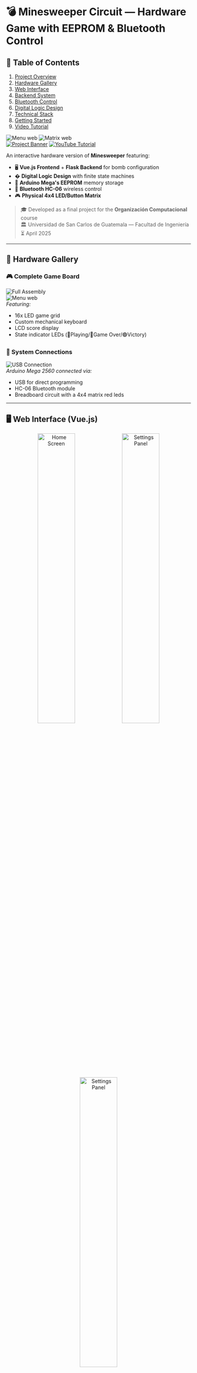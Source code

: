 # 💣 Minesweeper Circuit — Hardware Game with EEPROM & Bluetooth Control

## 📖 Table of Contents
1. [Project Overview](#-project-overview)
2. [Hardware Gallery](#-hardware-gallery)
3. [Web Interface](#-web-interface-vuejs)
4. [Backend System](#-backend-system-flask)
5. [Bluetooth Control](#-bluetooth-control)
6. [Digital Logic Design](#-digital-logic-design)
7. [Technical Stack](#-technical-stack)
8. [Getting Started](#-getting-started)
9. [Video Tutorial](#-video-tutorial)

![Menu web](./docs/imgs/2.jpeg) 
![Matrix web](./docs/imgs/5.jpeg)  
[![Project Banner](./docs/imgs/9.jpeg)](https://github.com/marcosbondel/MinesweeperGame)
[![YouTube Tutorial](https://img.youtube.com/vi/RoREA14uA2Y/0.jpg)](https://youtu.be/RoREA14uA2Y?si=5FYdEsazdJrEkiGc)

An interactive hardware version of **Minesweeper** featuring:
- 🖥️ **Vue.js Frontend** + **Flask Backend** for bomb configuration
- � **Digital Logic Design** with finite state machines
- 🧠 **Arduino Mega's EEPROM** memory storage
- 📶 **Bluetooth HC-06** wireless control
- 🎮 **Physical 4x4 LED/Button Matrix**

> 🎓 Developed as a final project for the **Organización Computacional** course  
> 🏛️ Universidad de San Carlos de Guatemala — Facultad de Ingeniería  
> ⏳ April 2025

---

## 📸 Hardware Gallery

### 🎮 Complete Game Board
![Full Assembly](./docs/imgs/9.jpeg)  
![Menu web](./docs/imgs/2.jpeg)  
*Featuring:*
- 16x LED game grid
- Custom mechanical keyboard
- LCD score display
- State indicator LEDs (🔵Playing/🔴Game Over/🟢Victory)

### 🔌 System Connections
![USB Connection](./docs/imgs/8.jpeg)  
*Arduino Mega 2560 connected via:*
- USB for direct programming
- HC-06 Bluetooth module
- Breadboard circuit with a 4x4 matrix red leds

---

## 🖥️ Web Interface (Vue.js)

<div align="center">
  <img src="./docs/imgs/2.jpeg" width="45%" alt="Home Screen">
  <img src="./docs/imgs/4.jpeg" width="45%" alt="Settings Panel">
  <img src="./docs/imgs/3.jpeg" width="45%" alt="Settings Panel">
</div>

**Key Features:**
- Real-time bomb configuration
- Game statistics tracking
- Import/export bomb layouts
- Mobile-responsive design

```javascript
// Javascript for handling bombs and game status
export default class Ram {
    static bombs = []
    static matrix_representation = []
    static points = 0
    static configured = false
    static game_mode = ""
    static status = "not_started"

    static async fetchBombs(){
        const response = await fetch('http://localhost:3000/bombs.json');
      
        if (!response.ok) {
            console.log('Error fetching bombs:', response.statusText);
            return;
        }
        
        Ram.bombs = await response.json();
        console.log(Ram.bombs);
    }

    static async fetchMatrixRepresentation(){
        const response = await fetch('http://localhost:3000/bombs/matrix.json');
      
        if (!response.ok) {
            console.log('Error fetching matrix representation:', response.statusText);
            return;
        }
        
        // Ram.matrix_representation = await response.json();
        const response_json = await response.json();
        Ram.configured = response_json['configured'];
        console.log(Ram.configured);
        Ram.matrix_representation = response_json['matrix_representation'];
    }
}

```

---

## ⚙️ Backend System (Flask)

```python
# Flask API server configuration
class FlaskServer:

    def __init__(self):
        self.app = Flask(__name__)
        self.register_blueprints()
        CORS(self.app)
        self.app.register_error_handler(404, respond_with_not_found)
        self.app.register_error_handler(500, respond_with_error)
        self.app.register_error_handler(Exception, respond_with_error)
        self.read_db()
        self.setup_routes()

    def register_blueprints(self):
        self.app.register_blueprint(BombBlueprint)

    def setup_routes(self):

        @self.app.route('/')
        def index():
            return "Hello, World!"
        
        @self.app.route('/game/play.json', methods=['POST'])
        def play_game():
            Ram.play_game(request.get_json()['game_mode'])

            return respond_with_success("Game played successfully")
        
        @self.app.route('/game/top5.json', methods=['POST'])
        def top5():
            Ram.top5()

            return respond_with_success("Top 5 players retrieved successfully")

        @self.app.route('/game/reset.json', methods=['POST'])
        def reset_game():
            Ram.reset_backend()

            return respond_with_success("Reset successfully")

    def read_db(self):
        pass

    def run(self):
        self.app.run(host='0.0.0.0', port=3000, debug=True)
```

**Communication Flow:**
1. Vue frontend sends bomb coordinates via HTTP
2. Flask backend validates and converts to serial commands
3. Arduino stores configuration in EEPROM
4. Game state updates sent back via WebSocket

---

## 📶 Bluetooth Control

<div align="center">
  <img src="./docs/imgs/10.jpeg" width="45%" alt="Bluetooth Pairing">
  <img src="./docs/imgs/13.jpeg" width="45%" alt="Serial Terminal">
</div>

**Wireless Features:**
- HC-06 module for wireless gameplay
- Standard SPP protocol (115200 baud)
- AT command configuration
- Cross-platform terminal support

**Example Commands:**
```bash
# Configure bombs
SET 0,0,1  # Set bomb at (0,0)

# Game control
MOVE 2,3   # Check position (2,3)
RESET      # Restart game
```

---

## � Digital Logic Design

### Finite State Machine
```mermaid
stateDiagram-v2
    [*] --> Idle
    Idle --> Config: Receive bomb data
    Config --> Playing: Start game
    Playing --> GameOver: Hit bomb
    Playing --> Victory: All safe cleared
    GameOver --> Idle: Reset
    Victory --> Idle: Reset
```

### EEPROM Memory Map
| Address Range | Content          |
|---------------|------------------|
| 0x000-0x00F   | Bomb positions   |
| 0x010-0x01F   | Game state       |
| 0x020-0x02F   | Player score     |

---

## 🛠️ Technical Stack

### Hardware
| Component       | Quantity | Purpose                     |
|-----------------|----------|-----------------------------|
| Arduino Mega    | 1        | Main controller             |
| Red Leds         | 16        | Bombs coordinates          |
| Red Led         | 1        | Gameover  status       |
| Blue Led         | 1        | Playing status          |
| Green Led         | 1        | Victory status          |
| Push Buttons | 16       | 4x4 input matrix            |
| HC-06           | 1        | Bluetooth communication     |

### Software
| Layer          | Technology       |
|----------------|------------------|
| Frontend       | Vue 3 + Vuetify  |
| Backend        | Flask + Python   |
| Arduino | ArduinoID + C++    |

---

## 🚀 Getting Started

1. **Arduino**

We used the Arduino IDE and upload the program as usual.

2. **Run Backend**
```bash
python3 ./app.py
```

3. **Start Frontend**
```bash
yarn install
yarn dev
```

4. **Pair Bluetooth**
Download the BluetoothLE app through AppStore
![Bluetooth App](./docs/imgs/11.jpeg)  
---

## ▶️ Video Tutorial

[![Minesweeper Circuit Tutorial](https://img.youtube.com/vi/RoREA14uA2Y/0.jpg)](https://youtu.be/RoREA14uA2Y?si=5FYdEsazdJrEkiGc)

Watch our short tutorial demonstrating:
- Hardware setup walkthrough
- Web interface configuration
- Bluetooth pairing process
- Full gameplay demonstration
